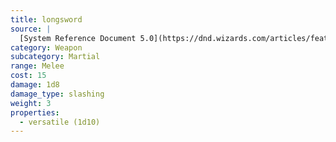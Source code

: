 ```yaml
---
title: longsword
source: |
  [System Reference Document 5.0](https://dnd.wizards.com/articles/features/systems-reference-document-srd)
category: Weapon
subcategory: Martial
range: Melee
cost: 15
damage: 1d8
damage_type: slashing
weight: 3
properties:
  - versatile (1d10)
---
```

